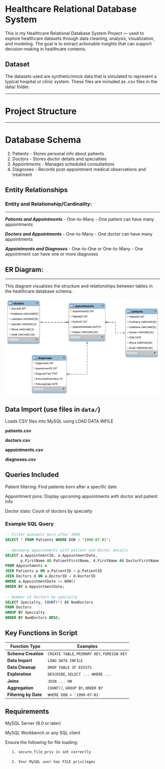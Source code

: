 # Healthcare Relational Database System

This is my Healthcare Relational Database System Project —  used to explore healthcare datasets through data cleaning, analysis, visualization, and modeling. The goal is to extract actionable insights that can support decision-making in healthcare contexts.


## Dataset


The datasets used are synthetic/mock data that is simulated to represent a typical hospital or clinic system.  These files are included as .csv files in the data/ folder.

---

# Project Structure

---

# Database Schema

1. Patients - Stores personal info about patients                        
2. Doctors - Stores doctor details and specialties
3. Appointments - Manages scheduled consultations
4. Diagnoses - Records post-appointment medical observations and treatment


## Entity Relationships


### Entity and Relationship/Cardinality:
------------------------------------------
***Patients and Appointments*** - One-to-Many - One patient can have many appointments

***Doctors and Appointments*** - One-to-Many - One doctor can have many appointments

***Appointments and Diagnoses*** - One-to-One or One-to-Many - One appointment can have one or more diagnoses


## ER Diagram:
--------------

This diagram visualizes the structure and relationships between tables in the healthcare database schema.

![ER Diagram](./assets/HealthcareDBS_ERD.png)


## Data Import (use files in `data/`)
Loads CSV files into MySQL using LOAD DATA INFILE

**patients.csv**

**doctors.csv**

**appointments.csv**

**diagnoses.csv**


## Queries Included
Patient filtering: Find patients born after a specific date

Appointment joins: Display upcoming appointments with doctor and patient info

Doctor stats: Count of doctors by specialty


### Example SQL Query
```sql
-- Filter patients born after 1990
SELECT * FROM Patients WHERE DOB > "1990-07-01";

-- Upcoming appointments with patient and doctor details
SELECT a.AppointmentID, a.AppointmentDate, 
       p.FirstName AS PatientFirstName, d.FirstName AS DoctorFirstName
FROM Appointments a
JOIN Patients p ON a.PatientID = p.PatientID
JOIN Doctors d ON a.DoctorID = d.DoctorID
WHERE a.AppointmentDate >= NOW()
ORDER BY a.AppointmentDate;

-- Number of doctors by specialty
SELECT Specialty, COUNT(*) AS NumDoctors
FROM Doctors
GROUP BY Specialty
ORDER BY NumDoctors DESC;
```

## Key Functions in Script

| Function Type         | Examples                                     |
| --------------------- | -------------------------------------------- |
| **Schema Creation**   | `CREATE TABLE`, `PRIMARY KEY`, `FOREIGN KEY` |
| **Data Import**       | `LOAD DATA INFILE`                           |
| **Data Cleanup**      | `DROP TABLE IF EXISTS`                       |
| **Exploration**       | `DESCRIBE`, `SELECT ... WHERE ...`           |
| **Joins**             | `JOIN ... ON`                                |
| **Aggregation**       | `COUNT()`, `GROUP BY`, `ORDER BY`            |
| **Filtering by Date** | `WHERE DOB > '1990-07-01'`                   |

## Requirements

MySQL Server (8.0 or later)

MySQL Workbench or any SQL client

Ensure the following for file loading:

       1. secure_file_priv is set correctly

       2. Your MySQL user has FILE privileges

